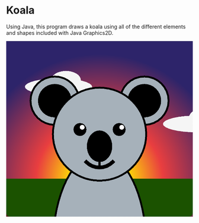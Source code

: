 # Koala

Using Java, this program draws a koala using all of the different elements and shapes included with Java Graphics2D.
 

![Alt text](assets/Koala.png?raw=true "Gameplay")